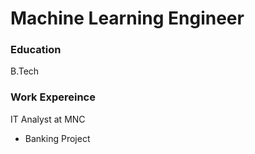 # Machine Learning Engineer

### Education
B.Tech

### Work Expereince
IT Analyst at MNC
- Banking Project
